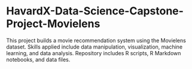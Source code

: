 # HavardX-Data-Science-Capstone-Project-Movielens
This project builds a movie recommendation system using the Movielens dataset. Skills applied include data manipulation, visualization, machine learning, and data analysis. Repository includes R scripts, R Markdown notebooks, and data files.
